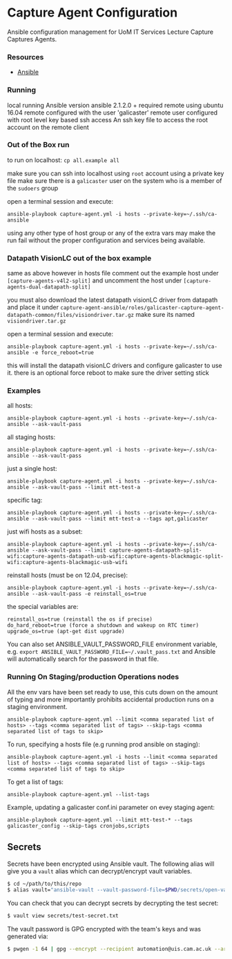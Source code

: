 # Capture Agent Configuration #

Ansible configuration management for UoM IT Services Lecture Capture Captures Agents.

### Resources ###
* [Ansible](http://docs.ansible.com)

### Running ###
local running Ansible version ansible 2.1.2.0 + required
remote using ubuntu 16.04
remote configured with the user 'galicaster'
remote user configured with root level key based ssh access
An ssh key file to access the root account on the remote client

### Out of the Box run ###
to run on localhost:
`cp all.example all`

make sure you can ssh into localhost using `root` account using a private key file
make sure there is a `galicaster` user on the system who is a member of the `sudoers` group

open a terminal session and execute:

`ansible-playbook capture-agent.yml -i hosts --private-key=~/.ssh/ca-ansible`

using any other type of host group or any of the extra vars may make the run fail
without the proper configuration and services being available.

### Datapath VisionLC out of the box example ###
same as above however in hosts file comment out the example host under `[capture-agents-v4l2-split]`
and uncomment the host under `[capture-agents-dual-datapath-split]`

you must also download the latest datapath visionLC driver from datapath and place it under `capture-agent-ansible/roles/galicaster-capture-agent-datapath-common/files/visiondriver.tar.gz`
make sure its named `visiondriver.tar.gz`

open a terminal session and execute:

`ansible-playbook capture-agent.yml -i hosts --private-key=~/.ssh/ca-ansible -e force_reboot=true`

this will install the datapath visionLC drivers and configure galicaster to use it.
there is an optional force reboot to make sure the driver setting stick


### Examples ###
all hosts:
```
ansible-playbook capture-agent.yml -i hosts --private-key=~/.ssh/ca-ansible --ask-vault-pass

```
all staging hosts:
```
ansible-playbook capture-agent.yml -i hosts --private-key=~/.ssh/ca-ansible --ask-vault-pass

```
just a single host:
```
ansible-playbook capture-agent.yml -i hosts --private-key=~/.ssh/ca-ansible --ask-vault-pass --limit mtt-test-a

```
specific tag:
```
ansible-playbook capture-agent.yml -i hosts --private-key=~/.ssh/ca-ansible --ask-vault-pass --limit mtt-test-a --tags apt,galicaster

```
just wifi hosts as a subset:

```
ansible-playbook capture-agent.yml -i hosts --private-key=~/.ssh/ca-ansible --ask-vault-pass --limit capture-agents-datapath-split-wifi:capture-agents-datapath-usb-wifi:capture-agents-blackmagic-split-wifi:capture-agents-blackmagic-usb-wifi

```

reinstall hosts (must be on 12.04, precise):
```
ansible-playbook capture-agent.yml -i hosts --private-key=~/.ssh/ca-ansible --ask-vault-pass -e reinstall_os=true

```
the special variables are:
```
reinstall_os=true (reinstall the os if precise)
do_hard_reboot=true (force a shutdown and wakeup on RTC timer)
upgrade_os=true (apt-get dist upgrade)

```

You can also set ANSIBLE_VAULT_PASSWORD_FILE environment variable, e.g. ```export ANSIBLE_VAULT_PASSWORD_FILE=~/.vault_pass.txt``` and Ansible will automatically search for the password in that file.

### Running On Staging/production Operations nodes ###
All the env vars have been set ready to use, this cuts down on the amount of typing and more importantly prohibits accidental production runs on a staging environment.
```
ansible-playbook capture-agent.yml --limit <comma separated list of hosts> --tags <comma separated list of tags> --skip-tags <comma separated list of tags to skip>

```
To run, specifying a hosts file (e.g running prod ansible on staging):
```
ansible-playbook capture-agent.yml -i hosts --limit <comma separated list of hosts> --tags <comma separated list of tags> --skip-tags <comma separated list of tags to skip>

```
To get a list of tags:
```
ansible-playbook capture-agent.yml --list-tags

```
Example, updating a galicaster conf.ini parameter on evey staging agent:
```
ansible-playbook capture-agent.yml --limit mtt-test-* --tags galicaster_config --skip-tags cronjobs,scripts

```

## Secrets

Secrets have been encrypted using Ansible vault. The following alias will give
you a ``vault`` alias which can decrypt/encrypt vault variables.

```bash
$ cd ~/path/to/this/repo
$ alias vault="ansible-vault --vault-password-file=$PWD/secrets/open-vault"
```

You can check that you can decrypt secrets by decrypting the test secret:

```bash
$ vault view secrets/test-secret.txt
```

The vault password is GPG encrypted with the team's keys and was generated via:

```bash
$ pwgen -1 64 | gpg --encrypt --recipient automation@uis.cam.ac.uk --armor
```
